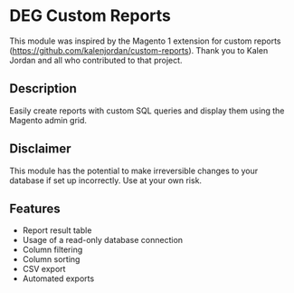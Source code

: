 # DEG Custom Reports

This module was inspired by the Magento 1 extension for custom reports (https://github.com/kalenjordan/custom-reports).
Thank you to Kalen Jordan and all who contributed to that project.

## Description

Easily create reports with custom SQL queries and display them using the Magento admin grid.

## Disclaimer
This module has the potential to make irreversible changes to your database if set up incorrectly.  Use at your own risk.

## Features
* Report result table
* Usage of a read-only database connection
* Column filtering
* Column sorting
* CSV export
* Automated exports

